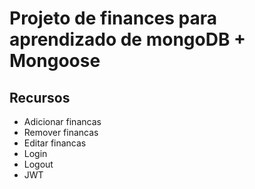 # Projeto de finances para aprendizado de mongoDB + Mongoose

## Recursos
- Adicionar financas
- Remover financas
- Editar financas
- Login
- Logout
- JWT
